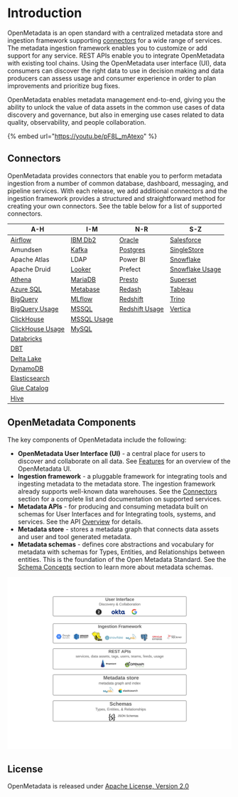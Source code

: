 # Introduction

OpenMetadata is an open standard with a centralized metadata store and ingestion framework supporting [connectors](integrations/connectors/) for a wide range of services. The metadata ingestion framework enables you to customize or add support for any service. REST APIs enable you to integrate OpenMetadata with existing tool chains. Using the OpenMetadata user interface (UI), data consumers can discover the right data to use in decision making and data producers can assess usage and consumer experience in order to plan improvements and prioritize bug fixes.

OpenMetadata enables metadata management end-to-end, giving you the ability to unlock the value of data assets in the common use cases of data discovery and governance, but also in emerging use cases related to data quality, observability, and people collaboration.

{% embed url="https://youtu.be/pF8L_mAtexo" %}

## Connectors

OpenMetadata provides connectors that enable you to perform metadata ingestion from a number of common database, dashboard, messaging, and pipeline services. With each release, we add additional connectors and the ingestion framework provides a structured and straightforward method for creating your own connectors. See the table below for a list of supported connectors.

| A-H                                                                        | I-M                                                         | N-R                                                                  | S-Z                                                   |
| -------------------------------------------------------------------------- | ----------------------------------------------------------- | -------------------------------------------------------------------- | ----------------------------------------------------- |
| [Airflow](integrations/airflow/airflow.md)                                 | [IBM Db2](integrations/connectors/ibm-db2.md)               | [Oracle](integrations/connectors/mysql-1/)                           | [Salesforce](integrations/connectors/salesforce.md)   |
| Amundsen                                                                   | [Kafka](integrations/connectors/kafka.md)                   | [Postgres](broken-reference)                                         | [SingleStore](integrations/connectors/singlestore.md) |
| Apache Atlas                                                               | LDAP                                                        | Power BI                                                             | [Snowflake](integrations/connectors/snowflake-1/)     |
| Apache Druid                                                               | [Looker](integrations/connectors/looker.md)                 | Prefect                                                              | [Snowflake Usage](broken-reference)                   |
| [Athena](integrations/connectors/athena/)                                  | [MariaDB](integrations/connectors/mariadb.md)               | [Presto](integrations/connectors/presto.md)                          | [Superset](integrations/connectors/superset.md)       |
| [Azure SQL](integrations/connectors/azure-sql.md)                          | [Metabase](integrations/connectors/metabase.md)             | [Redash](integrations/connectors/redash.md)                          | [Tableau](integrations/connectors/tableau.md)         |
| [BigQuery](integrations/connectors/bigquery/)                              | [MLflow](integrations/connectors/mlflow/)                   | [Redshift](integrations/connectors/redshift/)                        | [Trino](integrations/connectors/trino/)               |
| [BigQuery Usage](broken-reference)                                         | [MSSQL](integrations/connectors/mssql/)                     | [Redshift Usage](integrations/connectors/redshift/redshift-usage.md) | [Vertica](integrations/connectors/vertica.md)         |
| [ClickHouse](integrations/connectors/clickhouse/)                          | [MSSQL Usage](integrations/connectors/mssql/mssql-usage.md) |                                                                      |                                                       |
| [ClickHouse Usage](integrations/connectors/clickhouse/clickhouse-usage.md) | [MySQL](broken-reference)                                   |                                                                      |                                                       |
| [Databricks](integrations/connectors/databricks.md)                        |                                                             |                                                                      |                                                       |
| [DBT](integrations/connectors/dbt.md)                                      |                                                             |                                                                      |                                                       |
| [Delta Lake](integrations/connectors/delta-lake.md)                        |                                                             |                                                                      |                                                       |
| [DynamoDB](integrations/connectors/dynamodb.md)                            |                                                             |                                                                      |                                                       |
| [Elasticsearch](integrations/connectors/elastic-search.md)                 |                                                             |                                                                      |                                                       |
| [Glue Catalog](integrations/connectors/glue-catalog/)                      |                                                             |                                                                      |                                                       |
| [Hive](integrations/connectors/hive/)                                      |                                                             |                                                                      |                                                       |

## OpenMetadata Components

The key components of OpenMetadata include the following:

* **OpenMetadata User Interface (UI)** - a central place for users to discover and collaborate on all data. See [Features](overview/features.md) for an overview of the OpenMetadata UI.
* **Ingestion framework** - a pluggable framework for integrating tools and ingesting metadata to the metadata store. The ingestion framework already supports well-known data warehouses. See the [Connectors](./#connectors) section for a complete list and documentation on supported services.
* **Metadata APIs** - for producing and consuming metadata built on schemas for User Interfaces and for Integrating tools, systems, and services. See the API [Overview](openmetadata-apis/apis/overview.md) for details.
* **Metadata store** - stores a metadata graph that connects data assets and user and tool generated metadata.
* **Metadata schemas** - defines core abstractions and vocabulary for metadata with schemas for Types, Entities, and Relationships between entities. This is the foundation of the Open Metadata Standard. See the [Schema Concepts](openmetadata-apis/schemas/overview.md) section to learn more about metadata schemas.

![](<../.gitbook/assets/openmetadata-overview (1).png>)

## License

OpenMetadata is released under [Apache License, Version 2.0](http://www.apache.org/licenses/LICENSE-2.0)
